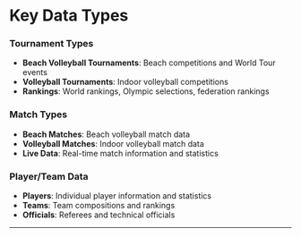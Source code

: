 # Key Data Types

### Tournament Types
- **Beach Volleyball Tournaments**: Beach competitions and World Tour events
- **Volleyball Tournaments**: Indoor volleyball competitions
- **Rankings**: World rankings, Olympic selections, federation rankings

### Match Types
- **Beach Matches**: Beach volleyball match data
- **Volleyball Matches**: Indoor volleyball match data
- **Live Data**: Real-time match information and statistics

### Player/Team Data
- **Players**: Individual player information and statistics
- **Teams**: Team compositions and rankings
- **Officials**: Referees and technical officials

---
